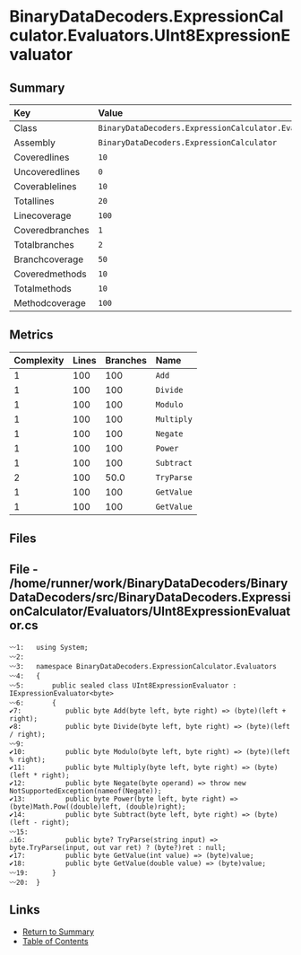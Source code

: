 ﻿# BinaryDataDecoders.ExpressionCalculator.Evaluators.UInt8ExpressionEvaluator

## Summary

| Key             | Value                                                                         |
| :-------------- | :---------------------------------------------------------------------------- |
| Class           | `BinaryDataDecoders.ExpressionCalculator.Evaluators.UInt8ExpressionEvaluator` |
| Assembly        | `BinaryDataDecoders.ExpressionCalculator`                                     |
| Coveredlines    | `10`                                                                          |
| Uncoveredlines  | `0`                                                                           |
| Coverablelines  | `10`                                                                          |
| Totallines      | `20`                                                                          |
| Linecoverage    | `100`                                                                         |
| Coveredbranches | `1`                                                                           |
| Totalbranches   | `2`                                                                           |
| Branchcoverage  | `50`                                                                          |
| Coveredmethods  | `10`                                                                          |
| Totalmethods    | `10`                                                                          |
| Methodcoverage  | `100`                                                                         |

## Metrics

| Complexity | Lines | Branches | Name       |
| :--------- | :---- | :------- | :--------- |
| 1          | 100   | 100      | `Add`      |
| 1          | 100   | 100      | `Divide`   |
| 1          | 100   | 100      | `Modulo`   |
| 1          | 100   | 100      | `Multiply` |
| 1          | 100   | 100      | `Negate`   |
| 1          | 100   | 100      | `Power`    |
| 1          | 100   | 100      | `Subtract` |
| 2          | 100   | 50.0     | `TryParse` |
| 1          | 100   | 100      | `GetValue` |
| 1          | 100   | 100      | `GetValue` |

## Files

## File - /home/runner/work/BinaryDataDecoders/BinaryDataDecoders/src/BinaryDataDecoders.ExpressionCalculator/Evaluators/UInt8ExpressionEvaluator.cs

```CSharp
〰1:   using System;
〰2:   
〰3:   namespace BinaryDataDecoders.ExpressionCalculator.Evaluators
〰4:   {
〰5:       public sealed class UInt8ExpressionEvaluator : IExpressionEvaluator<byte>
〰6:       {
✔7:           public byte Add(byte left, byte right) => (byte)(left + right);
✔8:           public byte Divide(byte left, byte right) => (byte)(left / right);
〰9:   
✔10:          public byte Modulo(byte left, byte right) => (byte)(left % right);
✔11:          public byte Multiply(byte left, byte right) => (byte)(left * right);
✔12:          public byte Negate(byte operand) => throw new NotSupportedException(nameof(Negate));
✔13:          public byte Power(byte left, byte right) => (byte)Math.Pow((double)left, (double)right);
✔14:          public byte Subtract(byte left, byte right) => (byte)(left - right);
〰15:  
⚠16:          public byte? TryParse(string input) => byte.TryParse(input, out var ret) ? (byte?)ret : null;
✔17:          public byte GetValue(int value) => (byte)value;
✔18:          public byte GetValue(double value) => (byte)value;
〰19:      }
〰20:  }
```

## Links

* [Return to Summary](Summary.md)
* [Table of Contents](../TOC.md)

